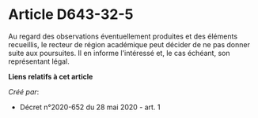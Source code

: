 # Article D643-32-5

Au regard des observations éventuellement produites et des éléments recueillis, le recteur de région académique peut décider
de ne pas donner suite aux poursuites. Il en informe l'intéressé et, le cas échéant, son représentant légal.

**Liens relatifs à cet article**

_Créé par_:

  - Décret n°2020-652 du 28 mai 2020 - art. 1
